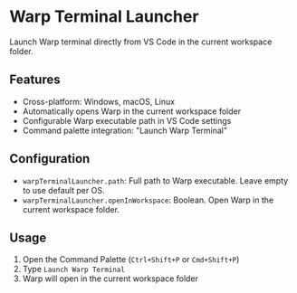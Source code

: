 # Warp Terminal Launcher

Launch Warp terminal directly from VS Code in the current workspace folder.

## Features

- Cross-platform: Windows, macOS, Linux
- Automatically opens Warp in the current workspace folder
- Configurable Warp executable path in VS Code settings
- Command palette integration: "Launch Warp Terminal"

## Configuration

- `warpTerminalLauncher.path`: Full path to Warp executable. Leave empty to use default per OS.
- `warpTerminalLauncher.openInWorkspace`: Boolean. Open Warp in the current workspace folder.

## Usage

1. Open the Command Palette (`Ctrl+Shift+P` or `Cmd+Shift+P`)
2. Type `Launch Warp Terminal`
3. Warp will open in the current workspace folder
